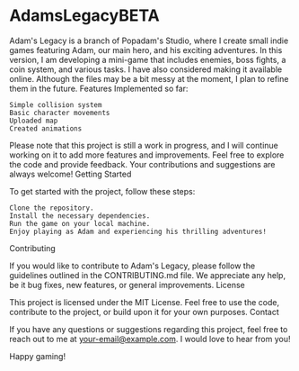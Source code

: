 # AdamsLegacyBETA

Adam's Legacy is a branch of Popadam's Studio, where I create small indie games featuring Adam, our main hero, and his exciting adventures. In this version, I am developing a mini-game that includes enemies, boss fights, a coin system, and various tasks. I have also considered making it available online. Although the files may be a bit messy at the moment, I plan to refine them in the future.
Features Implemented so far:

    Simple collision system
    Basic character movements
    Uploaded map
    Created animations

Please note that this project is still a work in progress, and I will continue working on it to add more features and improvements. Feel free to explore the code and provide feedback. Your contributions and suggestions are always welcome!
Getting Started

To get started with the project, follow these steps:

    Clone the repository.
    Install the necessary dependencies.
    Run the game on your local machine.
    Enjoy playing as Adam and experiencing his thrilling adventures!

Contributing

If you would like to contribute to Adam's Legacy, please follow the guidelines outlined in the CONTRIBUTING.md file. We appreciate any help, be it bug fixes, new features, or general improvements.
License

This project is licensed under the MIT License. Feel free to use the code, contribute to the project, or build upon it for your own purposes.
Contact

If you have any questions or suggestions regarding this project, feel free to reach out to me at your-email@example.com. I would love to hear from you!

Happy gaming!
